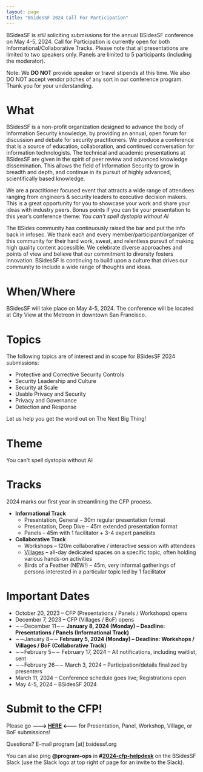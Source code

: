 ```yaml
---
layout: page
title: "BSidesSF 2024 Call For Participation"
---
```


BSidesSF is *still* soliciting submissions for the annual BSidesSF conference on May 4-5, 2024. Call for Participation is currently open for both Informational/Collaborative Tracks.  Please note that all presentations are limited to two speakers only. Panels are limited to 5 participants (including the moderator).

Note: We **DO NOT** provide speaker or travel stipends at this time. We also DO NOT accept vendor pitches of any sort in our conference program. Thank you for your understanding.

# **What**

BSidesSF is a non-profit organization designed to advance the body of Information Security knowledge, by providing an annual, open forum for discussion and debate for security practitioners. We produce a conference that is a source of education, collaboration, and continued conversation for information technologists. The technical and academic presentations at BSidesSF are given in the spirit of peer review and advanced knowledge dissemination. This allows the field of Information Security to grow in breadth and depth, and continue in its pursuit of highly advanced, scientifically based knowledge.

We are a practitioner focused event that attracts a wide range of attendees ranging from engineers & security leaders to executive decision makers. This is a great opportunity for you to showcase your work and share your ideas with industry peers. Bonus points if you can tie your presentation to this year’s conference theme: _You can't spell dystopia without AI_

The BSides community has continuously raised the bar and put the info back in infosec. We thank each and every member/participant/organizer of this community for their hard work, sweat, and relentless pursuit of making high quality content accessible. We celebrate diverse approaches and points of view and believe that our commitment to diversity fosters innovation. BSidesSF is continuing to build upon a culture that drives our community to include a wide range of thoughts and ideas.

# **When/Where**

BSidesSF will take place on May 4-5, 2024. The conference will be located at City View at the Metreon in downtown San Francisco.

# **Topics**

The following topics are of interest and in scope for BSidesSF 2024 submissions:
- Protective and Corrective Security Controls
- Security Leadership and Culture
- Security at Scale
- Usable Privacy and Security
- Privacy and Governance
- Detection and Response

Let us help you get the word out on The Next Big Thing!

# **Theme**

You can't spell dystopia without AI

# **Tracks**

2024 marks our first year in streamlining the CFP process.

* **Informational Track**
    * Presentation, General – 30m regular presentation format
    * Presentation, Deep Dive – 45m extended presentation format
    * Panels – 45m with 1 facilitator + 3-4 expert panelists
* **Collaborative Track**
    * Workshops – 120m collaborative / interactive session with attendees
    * [Villages](/cfp/villages) – all-day dedicated spaces on a specific topic, often holding various hands-on activities
    * Birds of a Feather (NEW!) – 45m, very informal gatherings of persons interested in a particular topic led by 1 facilitator

# **Important Dates**

- October 20, 2023 – CFP (Presentations / Panels / Workshops) opens
- December 7, 2023 – CFP (Villages / BoF) opens
- ∼∼December 11∼∼ **January 8, 2024 (Monday) – Deadline: Presentations / Panels (Informational Track)**
- ∼∼January 8∼∼ **February 5, 2024 (Monday) – Deadline: Workshops / Villages / BoF (Collaborative Track)**
- ∼∼February 5∼∼ February 17, 2024 – All notifications, including waitlist, sent
- ∼∼February 26∼∼ March 3, 2024 – Participation/details finalized by presenters
- March 11, 2024 – Conference schedule goes live; Registrations open
- May 4-5, 2024 – BSidesSF 2024

# **Submit to the CFP!**

Please go **---> [HERE](https://pretalx.com/bsidessf-2024) <---** for Presentation, Panel, Workshop, Village, or BoF submissions!

Questions? E-mail program [at] bsidessf.org

You can also ping **@program-ops** in **#[2024-cfp-helpdesk](https://bsidessf.slack.com/archives/C05U24PACSD)** on the BSidesSF Slack (use the Slack logo at top right of page for an invite to the Slack).
